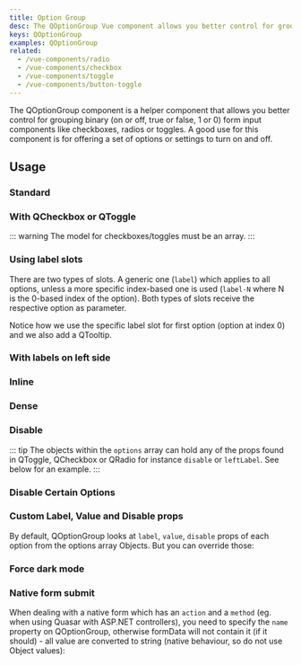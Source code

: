 ```yaml
---
title: Option Group
desc: The QOptionGroup Vue component allows you better control for grouping binary form input components like checkboxes, radios or toggles.
keys: QOptionGroup
examples: QOptionGroup
related:
  - /vue-components/radio
  - /vue-components/checkbox
  - /vue-components/toggle
  - /vue-components/button-toggle
---
```


The QOptionGroup component is a helper component that allows you better control for grouping binary (on or off, true or false, 1 or 0) form input components like checkboxes, radios or toggles. A good use for this component is for offering a set of options or settings to turn on and off.

<DocApi file="QOptionGroup" />

## Usage

### Standard

<DocExample title="Standard" file="Standard" />

### With QCheckbox or QToggle

<DocExample title="With checkboxes" file="Checkbox" />

::: warning
The model for checkboxes/toggles must be an array.
:::

<DocExample title="With toggles" file="Toggle" />

### Using label slots <q-badge label="v2.2+" />

There are two types of slots. A generic one (`label`) which applies to all options, unless a more specific index-based one is used (`label-N` where N is the 0-based index of the option). Both types of slots receive the respective option as parameter.

Notice how we use the specific label slot for first option (option at index 0) and we also add a QTooltip.

<DocExample title="Label slots" file="LabelSlots" />

### With labels on left side

<DocExample title="With option labels on the left side" file="Label" />

### Inline

<DocExample title="Inline" file="Inline" />

### Dense

<DocExample title="Dense and inline" file="DenseInline" />

### Disable

<DocExample title="Disabled" file="Disable" />

::: tip
The objects within the `options` array can hold any of the props found in QToggle, QCheckbox or QRadio for instance `disable` or `leftLabel`. See below for an example.
:::

### Disable Certain Options

<DocExample title="Disable Certain Options" file="DisableCertainOptions" />

### Custom Label, Value and Disable props <q-badge label="v2.17+" />

By default, QOptionGroup looks at `label`, `value`, `disable` props of each option from the options array Objects. But you can override those:

<DocExample title="Custom Label, Value and Disable props" file="CustomOptionProps" />

### Force dark mode

<DocExample title="Force dark mode" file="Dark" />

### Native form submit

When dealing with a native form which has an `action` and a `method` (eg. when using Quasar with ASP.NET controllers), you need to specify the `name` property on QOptionGroup, otherwise formData will not contain it (if it should) - all value are converted to string (native behaviour, so do not use Object values):

<DocExample title="Native form" file="NativeForm" />
